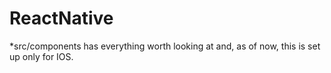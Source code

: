 # ReactNative

*src/components has everything worth looking at and, as of now, this is set up only for IOS.
